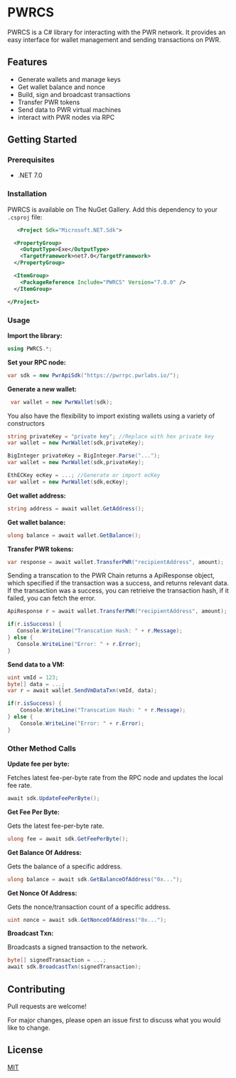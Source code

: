 # PWRCS

PWRCS is a C# library for interacting with the PWR network. It provides an easy interface for wallet management and sending transactions on PWR.

## Features

- Generate wallets and manage keys 
- Get wallet balance and nonce
- Build, sign and broadcast transactions
- Transfer PWR tokens
- Send data to PWR virtual machines
- interact with PWR nodes via RPC

## Getting Started

### Prerequisites

- .NET 7.0

### Installation

PWRCS is available on The NuGet Gallery. Add this dependency to your `.csproj` file:

```xml
   <Project Sdk="Microsoft.NET.Sdk">

  <PropertyGroup>
    <OutputType>Exe</OutputType>
    <TargetFramework>net7.0</TargetFramework>
  </PropertyGroup>

  <ItemGroup>
    <PackageReference Include="PWRCS" Version="7.0.0" />
  </ItemGroup>

</Project>

```

### Usage

**Import the library:**
```csharp 
using PWRCS.*;
```

**Set your RPC node:**
```csharp
var sdk = new PwrApiSdk("https://pwrrpc.pwrlabs.io/");
```

**Generate a new wallet:** 
```csharp
 var wallet = new PwrWallet(sdk);
```

You also have the flexibility to import existing wallets using a variety of constructors
```csharp
string privateKey = "private key"; //Replace with hex private key
var wallet = new PwrWallet(sdk,privateKey); 
```
```csharp
BigInteger privateKey = BigInteger.Parse("...");
var wallet = new PwrWallet(sdk,privateKey); 
```
```csharp
EthECKey ecKey = ...; //Generate or import ecKey 
var wallet = new PwrWallet(sdk,ecKey); 
```

**Get wallet address:**
```csharp
string address = await wallet.GetAddress();
```

**Get wallet balance:**
```csharp
ulong balance = await wallet.GetBalance();
```

**Transfer PWR tokens:**
```csharp
var response = await wallet.TransferPWR("recipientAddress", amount); 
```

Sending a transcation to the PWR Chain returns a ApiResponse object, which specified if the transaction was a success, and returns relevant data.
If the transaction was a success, you can retrieive the transaction hash, if it failed, you can fetch the error.

```csharp
ApiResponse r = await wallet.TransferPWR("recipientAddress", amount); 

if(r.isSuccess) {
   Console.WriteLine("Transcation Hash: " + r.Message);
} else {
   Console.WriteLine("Error: " + r.Error);
}
```

**Send data to a VM:**
```csharp
uint vmId = 123;
byte[] data = ...;
var r = await wallet.SendVmDataTxn(vmId, data);

if(r.isSuccess) {
    Console.WriteLine("Transcation Hash: " + r.Message);
} else {
    Console.WriteLine("Error: " + r.Error);
}
```
### Other Method Calls

**Update fee per byte:**

Fetches latest fee-per-byte rate from the RPC node and updates the local fee rate.

```csharp
await sdk.UpdateFeePerByte();
``` 

**Get Fee Per Byte:**

Gets the latest fee-per-byte rate.

```csharp
ulong fee = await sdk.GetFeePerByte();
```

**Get Balance Of Address:**

Gets the balance of a specific address.

```csharp
ulong balance = await sdk.GetBalanceOfAddress("0x...");
```

**Get Nonce Of Address:**

Gets the nonce/transaction count of a specific address.

```csharp
uint nonce = await sdk.GetNonceOfAddress("0x..."); 
```

**Broadcast Txn:**

Broadcasts a signed transaction to the network.

```csharp
byte[] signedTransaction = ...;
await sdk.BroadcastTxn(signedTransaction);
```

## Contributing

Pull requests are welcome! 

For major changes, please open an issue first to discuss what you would like to change.

## License

[MIT](https://choosealicense.com/licenses/mit/)
